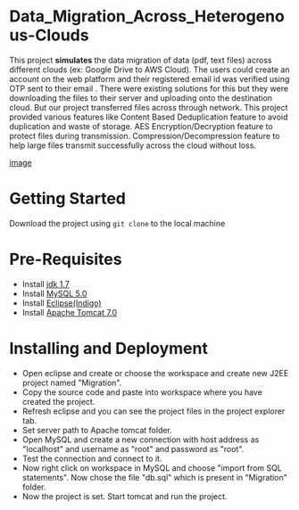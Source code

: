 # Data_Migration_Across_Heterogenous-Clouds

This project **simulates** the data migration of data (pdf, text files) across different clouds (ex: Google Drive to AWS Cloud). The users could create an account on the web platform and their registered email id was verified using OTP sent to their email . 
There were existing solutions for this but they were downloading the files to their server and uploading onto the destination cloud. But our project transferred files across through network.
This project provided various features like Content Based Deduplication feature to avoid duplication and waste of storage. AES Encryption/Decryption feature to protect files during transmission. Compression/Decompression feature to help large files transmit successfully across the cloud without loss.

[image]()
# Getting Started

Download the project using `git clone` to the local machine

# Pre-Requisites

- Install [jdk 1.7](http://www.oracle.com/technetwork/java/javase/downloads/index.html)
- Install [MySQL 5.0](https://www.mysql.com/downloads/)
- Install [Eclipse(Indigo)](http://www.eclipse.org/downloads/packages/release/indigo/sr2)
- Install [Apache Tomcat 7.0](https://tomcat.apache.org/download-70.cgi)

# Installing and Deployment

- Open eclipse and create or choose the workspace and create new J2EE project named "Migration".
- Copy the source code and paste into workspace where you have created the project.
- Refresh eclipse and you can see the project files in the project explorer tab.
- Set server path to Apache tomcat folder.
- Open MySQL and create a new connection with host address as "localhost" and username as "root" and  password as "root".
- Test the connection and connect to it.
- Now right click on workspace in MySQL and choose "import from SQL statements". Now chose the file "db.sql" which is present
in "Migration" folder.
- Now the project is set. Start tomcat and run the project.  

